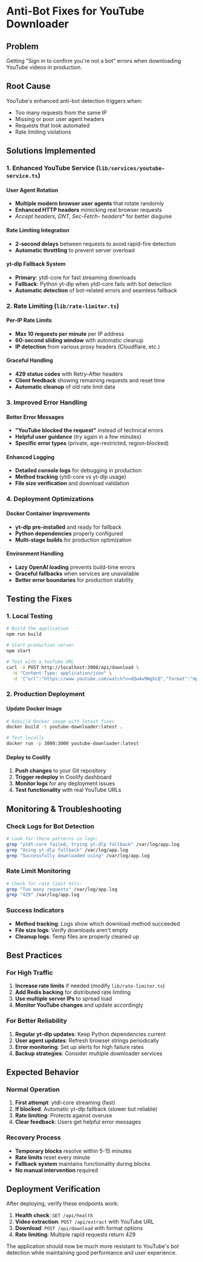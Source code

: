 # Anti-Bot Fixes for YouTube Downloader

## Problem
Getting "Sign in to confirm you're not a bot" errors when downloading YouTube videos in production.

## Root Cause
YouTube's enhanced anti-bot detection triggers when:
- Too many requests from the same IP
- Missing or poor user agent headers
- Requests that look automated
- Rate limiting violations

## Solutions Implemented

### 1. Enhanced YouTube Service (`lib/services/youtube-service.ts`)

#### User Agent Rotation
- **Multiple modern browser user agents** that rotate randomly
- **Enhanced HTTP headers** mimicking real browser requests
- **Accept headers, DNT, Sec-Fetch-* headers** for better disguise

#### Rate Limiting Integration
- **2-second delays** between requests to avoid rapid-fire detection
- **Automatic throttling** to prevent server overload

#### yt-dlp Fallback System
- **Primary**: ytdl-core for fast streaming downloads
- **Fallback**: Python yt-dlp when ytdl-core fails with bot detection
- **Automatic detection** of bot-related errors and seamless fallback

### 2. Rate Limiting (`lib/rate-limiter.ts`)

#### Per-IP Rate Limits
- **Max 10 requests per minute** per IP address
- **60-second sliding window** with automatic cleanup
- **IP detection** from various proxy headers (Cloudflare, etc.)

#### Graceful Handling
- **429 status codes** with Retry-After headers
- **Client feedback** showing remaining requests and reset time
- **Automatic cleanup** of old rate limit data

### 3. Improved Error Handling

#### Better Error Messages
- **"YouTube blocked the request"** instead of technical errors
- **Helpful user guidance** (try again in a few minutes)
- **Specific error types** (private, age-restricted, region-blocked)

#### Enhanced Logging
- **Detailed console logs** for debugging in production
- **Method tracking** (ytdl-core vs yt-dlp usage)
- **File size verification** and download validation

### 4. Deployment Optimizations

#### Docker Container Improvements
- **yt-dlp pre-installed** and ready for fallback
- **Python dependencies** properly configured
- **Multi-stage builds** for production optimization

#### Environment Handling
- **Lazy OpenAI loading** prevents build-time errors
- **Graceful fallbacks** when services are unavailable
- **Better error boundaries** for production stability

## Testing the Fixes

### 1. Local Testing
```bash
# Build the application
npm run build

# Start production server
npm start

# Test with a YouTube URL
curl -X POST http://localhost:3000/api/download \
  -H "Content-Type: application/json" \
  -d '{"url":"https://www.youtube.com/watch?v=dQw4w9WgXcQ","format":"mp3","quality":"highest"}'
```

### 2. Production Deployment

#### Update Docker Image
```bash
# Rebuild Docker image with latest fixes
docker build -t youtube-downloader:latest .

# Test locally
docker run -p 3000:3000 youtube-downloader:latest
```

#### Deploy to Coolify
1. **Push changes** to your Git repository
2. **Trigger redeploy** in Coolify dashboard
3. **Monitor logs** for any deployment issues
4. **Test functionality** with real YouTube URLs

## Monitoring & Troubleshooting

### Check Logs for Bot Detection
```bash
# Look for these patterns in logs:
grep "ytdl-core failed, trying yt-dlp fallback" /var/log/app.log
grep "Using yt-dlp fallback" /var/log/app.log
grep "Successfully downloaded using" /var/log/app.log
```

### Rate Limit Monitoring
```bash
# Check for rate limit hits:
grep "Too many requests" /var/log/app.log
grep "429" /var/log/app.log
```

### Success Indicators
- **Method tracking**: Logs show which download method succeeded
- **File size logs**: Verify downloads aren't empty
- **Cleanup logs**: Temp files are properly cleaned up

## Best Practices

### For High Traffic
1. **Increase rate limits** if needed (modify `lib/rate-limiter.ts`)
2. **Add Redis backing** for distributed rate limiting
3. **Use multiple server IPs** to spread load
4. **Monitor YouTube changes** and update accordingly

### For Better Reliability
1. **Regular yt-dlp updates**: Keep Python dependencies current
2. **User agent updates**: Refresh browser strings periodically
3. **Error monitoring**: Set up alerts for high failure rates
4. **Backup strategies**: Consider multiple downloader services

## Expected Behavior

### Normal Operation
1. **First attempt**: ytdl-core streaming (fast)
2. **If blocked**: Automatic yt-dlp fallback (slower but reliable)
3. **Rate limiting**: Protects against overuse
4. **Clear feedback**: Users get helpful error messages

### Recovery Process
- **Temporary blocks** resolve within 5-15 minutes
- **Rate limits** reset every minute
- **Fallback system** maintains functionality during blocks
- **No manual intervention** required

## Deployment Verification

After deploying, verify these endpoints work:

1. **Health check**: `GET /api/health`
2. **Video extraction**: `POST /api/extract` with YouTube URL
3. **Download**: `POST /api/download` with format options
4. **Rate limiting**: Multiple rapid requests return 429

The application should now be much more resistant to YouTube's bot detection while maintaining good performance and user experience. 